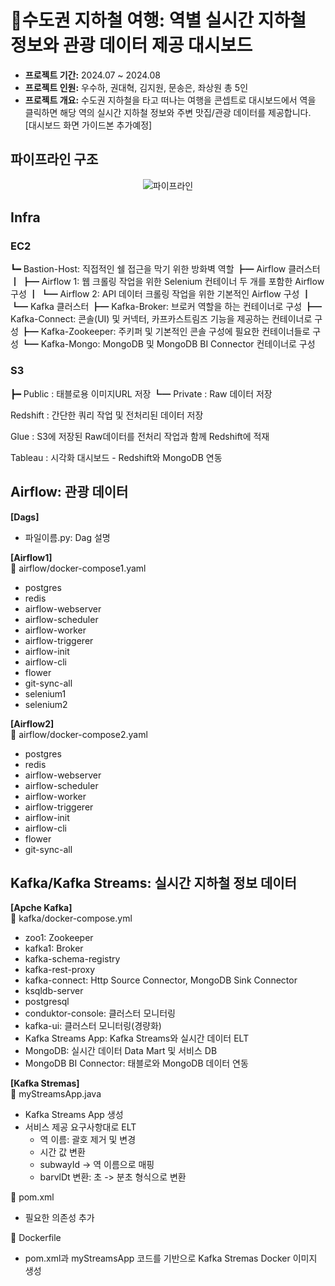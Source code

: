 # 🚉수도권 지하철 여행: 역별 실시간 지하철 정보와 관광 데이터 제공 대시보드
- **프로젝트 기간:** 2024.07 ~ 2024.08
- **프로젝트 인원:** 우수하, 권대혁, 김지원, 문송은, 좌상원 총 5인
- **프로젝트 개요:** 수도권 지하철을 타고 떠나는 여행을 콘셉트로 대시보드에서 역을 클릭하면 해당 역의 실시간 지하철 정보와 주변 맛집/관광 데이터를 제공합니다.<br/>
[대시보드 화면 가이드본 추가예정]

## 파이프라인 구조
<div align="center">

![파이프라인](https://github.com/user-attachments/assets/843b5b14-0ee7-44b1-b762-a28e9477250c)

</div>

## Infra
### EC2
 ┗━ Bastion-Host: 직접적인 쉘 접근을 막기 위한 방화벽 역할
    ┣━ Airflow 클러스터
    ┃   ┣━ Airflow 1: 웹 크롤링 작업을 위한 Selenium 컨테이너 두 개를 포함한 Airflow 구성
    ┃   ┗━ Airflow 2: API 데이터 크롤링 작업을 위한 기본적인 Airflow 구성
    ┃
    ┗━ Kafka 클러스터
        ┣━ Kafka-Broker: 브로커 역할을 하는 컨테이너로 구성
        ┣━ Kafka-Connect: 콘솔(UI) 및 커넥터, 카프카스트림즈 기능을 제공하는 컨테이너로 구성
        ┣━ Kafka-Zookeeper: 주키퍼 및 기본적인 콘솔 구성에 필요한 컨테이너들로 구성
        ┗━ Kafka-Mongo: MongoDB 및 MongoDB BI Connector 컨테이너로 구성
### S3
 ┣━ Public : 태블로용 이미지URL 저장
 ┗━ Private : Raw 데이터 저장

Redshift : 간단한 쿼리 작업 및 전처리된 데이터 저장

Glue : S3에 저장된 Raw데이터를 전처리 작업과 함께 Redshift에 적재

Tableau : 시각화 대시보드 - Redshift와 MongoDB 연동


## Airflow: 관광 데이터
**[Dags]**<br/>
- 파일이름.py: Dag 설명

**[Airflow1]**<br/>
📌 airflow/docker-compose1.yaml
- postgres
- redis
- airflow-webserver
- airflow-scheduler
- airflow-worker
- airflow-triggerer
- airflow-init
- airflow-cli
- flower
- git-sync-all
- selenium1
- selenium2
  
**[Airflow2]**<br/>
📌 airflow/docker-compose2.yaml
- postgres
- redis
- airflow-webserver
- airflow-scheduler
- airflow-worker
- airflow-triggerer
- airflow-init
- airflow-cli
- flower
- git-sync-all
  
## Kafka/Kafka Streams: 실시간 지하철 정보 데이터
**[Apche Kafka]**<br/>
📌 kafka/docker-compose.yml
- zoo1: Zookeeper
- kafka1: Broker
- kafka-schema-registry
- kafka-rest-proxy
- kafka-connect: Http Source Connector, MongoDB Sink Connector
- ksqldb-server
- postgresql
- conduktor-console: 클러스터 모니터링
- kafka-ui: 클러스터 모니터링(경량화)
- Kafka Streams App: Kafka Streams와 실시간 데이터 ELT
- MongoDB: 실시간 데이터 Data Mart 및 서비스 DB
- MongoDB BI Connector: 태블로와 MongoDB 데이터 연동

**[Kafka Stremas]**<br/>
📌 myStreamsApp.java
- Kafka Streams App 생성
- 서비스 제공 요구사항대로 ELT
  - 역 이름: 괄호 제거 및 변경
  - 시간 값 변환
  - subwayId -> 역 이름으로 매핑
  - barvlDt 변환: 초 -> 분초 형식으로 변환
    
📌 pom.xml
- 필요한 의존성 추가

📌 Dockerfile
- pom.xml과 myStreamsApp 코드를 기반으로 Kafka Stremas Docker 이미지 생성
